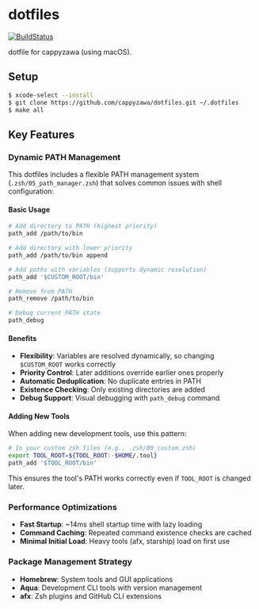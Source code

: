 # dotfiles

[![BuildStatus](https://github.com/cappyzawa/dotfiles/workflows/CI/badge.svg)](https://github.com/cappyzawa/dotfiles/actions?query=workflow%3ACI)

dotfile for cappyzawa (using macOS).

## Setup

```bash
$ xcode-select --install
$ git clone https://github.com/cappyzawa/dotfiles.git ~/.dotfiles
$ make all
```

## Key Features

### Dynamic PATH Management

This dotfiles includes a flexible PATH management system (`.zsh/05_path_manager.zsh`) that solves common issues with shell configuration:

#### Basic Usage

```bash
# Add directory to PATH (highest priority)
path_add /path/to/bin

# Add directory with lower priority
path_add /path/to/bin append

# Add paths with variables (supports dynamic resolution)
path_add '$CUSTOM_ROOT/bin'

# Remove from PATH
path_remove /path/to/bin

# Debug current PATH state
path_debug
```

#### Benefits

- **Flexibility**: Variables are resolved dynamically, so changing `$CUSTOM_ROOT` works correctly
- **Priority Control**: Later additions override earlier ones properly
- **Automatic Deduplication**: No duplicate entries in PATH
- **Existence Checking**: Only existing directories are added
- **Debug Support**: Visual debugging with `path_debug` command

#### Adding New Tools

When adding new development tools, use this pattern:

```bash
# In your custom zsh files (e.g., .zsh/80_custom.zsh)
export TOOL_ROOT=${TOOL_ROOT:-$HOME/.tool}
path_add '$TOOL_ROOT/bin'
```

This ensures the tool's PATH works correctly even if `TOOL_ROOT` is changed later.

### Performance Optimizations

- **Fast Startup**: ~14ms shell startup time with lazy loading
- **Command Caching**: Repeated command existence checks are cached
- **Minimal Initial Load**: Heavy tools (afx, starship) load on first use

### Package Management Strategy

- **Homebrew**: System tools and GUI applications
- **Aqua**: Development CLI tools with version management  
- **afx**: Zsh plugins and GitHub CLI extensions
